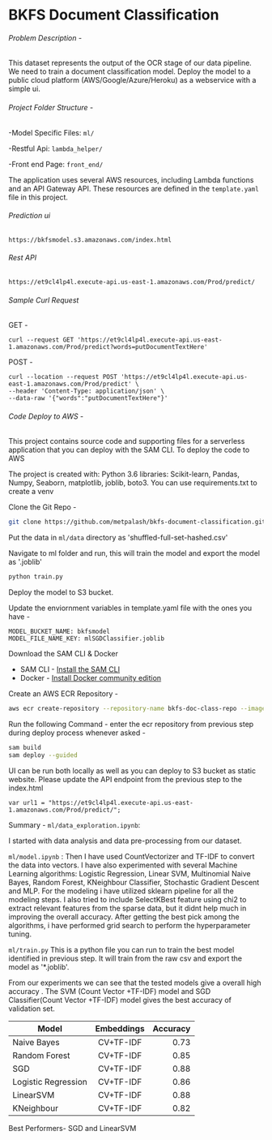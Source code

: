 # BKFS Document Classification

###### Problem Description - 
This dataset represents the output of the OCR stage of our data pipeline. 
We need to train a document classification model. Deploy the model to a public cloud platform (AWS/Google/Azure/Heroku) as a webservice with a simple ui.

###### Project Folder Structure -
-Model Specific Files: ```ml/```

-Restful Api: ```lambda_helper/```

-Front end Page: ```front_end/```

The application uses several AWS resources, including Lambda functions and an API Gateway API. These resources are defined in the `template.yaml` file in this project.

###### Prediction ui
```
https://bkfsmodel.s3.amazonaws.com/index.html
```

###### Rest API
```
https://et9cl4lp4l.execute-api.us-east-1.amazonaws.com/Prod/predict/
```

###### Sample Curl Request
GET - 
```
curl --request GET 'https://et9cl4lp4l.execute-api.us-east-1.amazonaws.com/Prod/predict?words=putDocumentTextHere'
```
POST - 
```
curl --location --request POST 'https://et9cl4lp4l.execute-api.us-east-1.amazonaws.com/Prod/predict' \
--header 'Content-Type: application/json' \
--data-raw '{"words":"putDocumentTextHere"}'
```

###### Code Deploy to AWS -
This project contains source code and supporting files for a serverless application that you can deploy with the SAM CLI.
To deploy the code to AWS

The project is created with: Python 3.6
libraries: Scikit-learn, Pandas, Numpy, Seaborn, matplotlib, joblib, boto3.
You can use requirements.txt to create a venv

Clone the Git Repo -
```bash
git clone https://github.com/metpalash/bkfs-document-classification.git
```

Put the data in  ```ml/data``` directory as 'shuffled-full-set-hashed.csv'

Navigate to ml folder and run, this will train the model and export the model as '.joblib'
```bash
python train.py
```

Deploy the model to S3 bucket.

Update the enviornment variables in template.yaml file with the ones you have - 
```
MODEL_BUCKET_NAME: bkfsmodel
MODEL_FILE_NAME_KEY: mlSGDClassifier.joblib

```

Download the SAM CLI & Docker

* SAM CLI - [Install the SAM CLI](https://docs.aws.amazon.com/serverless-application-model/latest/developerguide/serverless-sam-cli-install.html)
* Docker - [Install Docker community edition](https://hub.docker.com/search/?type=edition&offering=community)

Create an AWS ECR Repository - 
```bash
aws ecr create-repository --repository-name bkfs-doc-class-repo --image-tag-mutability IMMUTABLE --image-scanning-configuration scanOnPush=true
```

Run the following Command - enter the ecr repository from previous step during
deploy process whenever asked -
```bash
sam build
sam deploy --guided
```

UI can be run both locally as well as you can deploy to S3 bucket as static website.
Please update the API endpoint from the previous step to the index.html 
```
var url1 = "https://et9cl4lp4l.execute-api.us-east-1.amazonaws.com/Prod/predict/";
```

Summary - 
```ml/data_exploration.ipynb```:

I started with data analysis and data pre-processing from our dataset. 

```ml/model.ipynb``` :
Then I have used CountVectorizer and TF-IDF to convert the data into vectors. I have also experimented with several Machine Learning algorithms: Logistic Regression, Linear SVM, Multinomial Naive Bayes, Random Forest, KNeighbour Classifier, Stochastic Gradient Descent and MLP. For the modeling i have utilized sklearn pipeline for all the modeling steps.
I also tried to include SelectKBest feature using chi2 to extract relevant features from the sparse data, but it didnt help
much in improving the overall accuracy.
After getting the best pick among the algorithms, i have performed grid search to perform the hyperparameter tuning.

```ml/train.py```
This is a python file you can run to train the best model identified in previous step.
It will train from the raw csv and export the model as '*.joblib'.

From our experiments we can see that the tested models give a overall high accuracy . The SVM (Count Vector +TF-IDF) model and SGD Classifier(Count Vector +TF-IDF) model gives the best accuracy of validation set.

| Model              | Embeddings    | Accuracy |
| ------------------ |:-------------:| --------:|
| Naive Bayes        | CV+TF-IDF     | 0.73     |
| Random Forest      | CV+TF-IDF     | 0.85     |
| SGD                | CV+TF-IDF     | 0.88     |
| Logistic Regression| CV+TF-IDF     | 0.86     |
| LinearSVM          | CV+TF-IDF     | 0.88     |
| KNeighbour         | CV+TF-IDF     | 0.82     |

Best Performers-
SGD and LinearSVM